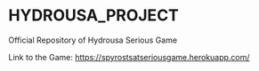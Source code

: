# HYDROUSA_PROJECT
Official Repository of Hydrousa Serious Game

Link to the Game: https://spyrostsatseriousgame.herokuapp.com/
